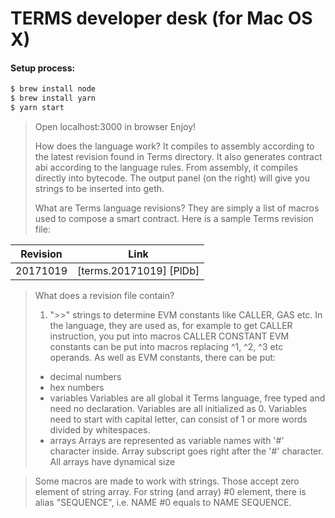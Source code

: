 # TERMS developer desk    (for Mac OS X)
#### Setup process:


```sh
$ brew install node
$ brew install yarn
$ yarn start
```

> Open localhost:3000 in browser
> Enjoy!
>
>
> How does the language work?
> It compiles to assembly according to the latest revision found in Terms directory.
> It also generates contract abi according to the language rules. From assembly, it compiles directly into bytecode.
> The output panel (on the right) will give you strings to be inserted into geth.
>
> What are Terms language revisions?
> They are simply a list of macros used to compose a smart contract.
> Here is a sample Terms revision file:

| Revision | Link |
| ------ | ------ |
| 20171019 | [terms.20171019] [PlDb] |

> What does a revision file contain?
> 1) ">>" strings to determine EVM constants like CALLER, GAS etc.
> In the language, they are used as, for example to get CALLER instruction, you put into macros CALLER CONSTANT
> EVM constants can be put into macros replacing ^1, ^2, ^3 etc operands.
> As well as EVM constants, there can be put:
> - decimal numbers
> - hex numbers
> - variables
> Variables are all global it Terms language, free typed and need no declaration.
> Variables are all initialized as 0.
> Variables need to start with capital letter, can consist of 1 or more words divided by whitespaces.
> - arrays
> Arrays are represented as variable names with '#' character inside. Array subscript goes right after the '#' character.
> All arrays have dynamical size

> Some macros are made to work with strings. Those accept zero element of string array.
> For string (and array) #0 element, there is alias "SEQUENCE", i.e.  NAME #0  equals to NAME SEQUENCE.
